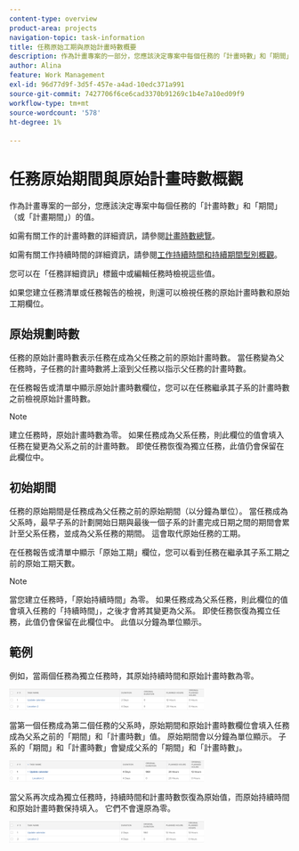 ```yaml
---
content-type: overview
product-area: projects
navigation-topic: task-information
title: 任務原始工期與原始計畫時數概要
description: 作為計畫專案的一部分，您應該決定專案中每個任務的「計畫時數」和「期間」（或「計畫期間」）的值。
author: Alina
feature: Work Management
exl-id: 96d77d9f-3d5f-457e-a4ad-10edc371a991
source-git-commit: 7427706f6ce6cad3370b91269c1b4e7a10ed09f9
workflow-type: tm+mt
source-wordcount: '578'
ht-degree: 1%

---
```


# 任務原始期間與原始計畫時數概觀

作為計畫專案的一部分，您應該決定專案中每個任務的「計畫時數」和「期間」（或「計畫期間」）的值。

如需有關工作的計畫時數的詳細資訊，請參閱[計畫時數總覽](../../../manage-work/tasks/task-information/planned-hours.md)。

如需有關工作持續時間的詳細資訊，請參閱[工作持續時間和持續期間型別概觀](../../../manage-work/tasks/taskdurtn/task-duration-and-duration-type.md)。

您可以在「任務詳細資訊」標籤中或編輯任務時檢視這些值。

如果您建立任務清單或任務報告的檢視，則還可以檢視任務的原始計畫時數和原始工期欄位。

## 原始規劃時數

任務的原始計畫時數表示任務在成為父任務之前的原始計畫時數。 當任務變為父任務時，子任務的計畫時數將上滾到父任務以指示父任務的計畫時數。

在任務報告或清單中顯示原始計畫時數欄位，您可以在任務繼承其子系的計畫時數之前檢視原始計畫時數。

>[!NOTE]
>
>建立任務時，原始計畫時數為零。 如果任務成為父系任務，則此欄位的值會填入任務在變更為父系之前的計畫時數。 即使任務恢復為獨立任務，此值仍會保留在此欄位中。

## 初始期間

任務的原始期間是任務成為父任務之前的原始期間（以分鐘為單位）。 當任務成為父系時，最早子系的計劃開始日期與最後一個子系的計畫完成日期之間的期間會累計至父系任務，並成為父系任務的期間。 這會取代原始任務的工期。

在任務報告或清單中顯示「原始工期」欄位，您可以看到任務在繼承其子系工期之前的原始工期天數。

>[!NOTE]
>
>當您建立任務時，「原始持續時間」為零。 如果任務成為父系任務，則此欄位的值會填入任務的「持續時間」，之後才會將其變更為父系。 即使任務恢復為獨立任務，此值仍會保留在此欄位中。 此值以分鐘為單位顯示。

## 範例

例如，當兩個任務為獨立任務時，其原始持續時間和原始計畫時數為零。

![original_planned_hours_and_duration_without_parent.png](assets/original-planned-hours-and-duration-without-parent-350x38.png)

當第一個任務成為第二個任務的父系時，原始期間和原始計畫時數欄位會填入任務成為父系之前的「期間」和「計畫時數」值。 原始期間會以分鐘為單位顯示。 子系的「期間」和「計畫時數」會變成父系的「期間」和「計畫時數」。

![original_and_planned_hours_with_a_parent_task.png](assets/original-and-planned-hours-with-a-parent-task-350x38.png)

當父系再次成為獨立任務時，持續時間和計畫時數恢復為原始值，而原始持續時間和原始計畫時數保持填入。 它們不會還原為零。

![original_duration_and_planned_hours_after_reversal_of_a_parent.png](assets/original-duration-and-planned-hours-after-reversal-of-a-parent-350x39.png)
